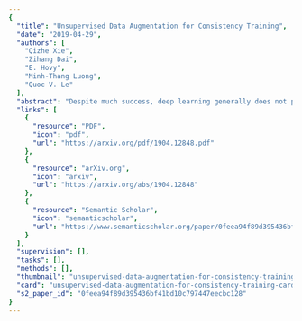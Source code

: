 ```yaml
---
{
  "title": "Unsupervised Data Augmentation for Consistency Training",
  "date": "2019-04-29",
  "authors": [
    "Qizhe Xie",
    "Zihang Dai",
    "E. Hovy",
    "Minh-Thang Luong",
    "Quoc V. Le"
  ],
  "abstract": "Despite much success, deep learning generally does not perform well with small labeled training sets. In these scenarios, data augmentation has shown much promise in alleviating the need for more labeled data, but it so far has mostly been applied in supervised settings and achieved limited gains. In this work, we propose to apply data augmentation to unlabeled data in a semi-supervised learning setting. Our method, named Unsupervised Data Augmentation or UDA, encourages the model predictions to be consistent between an unlabeled example and an augmented unlabeled example. Unlike previous methods that use random noise such as Gaussian noise or dropout noise, UDA has a small twist in that it makes use of harder and more realistic noise generated by state-of-the-art data augmentation methods. This small twist leads to substantial improvements on six language tasks and three vision tasks even when the labeled set is extremely small. For example, on the IMDb text classification dataset, with only 20 labeled examples, UDA achieves an error rate of 4.20, outperforming the state-of-the-art model trained on 25,000 labeled examples. On standard semi-supervised learning benchmarks CIFAR-10 and SVHN, UDA outperforms all previous approaches and achieves an error rate of 2.7% on CIFAR-10 with only 4,000 examples and an error rate of 2.85% on SVHN with only 250 examples, nearly matching the performance of models trained on the full sets which are one or two orders of magnitude larger. UDA also works well on large-scale datasets such as ImageNet. When trained with 10% of the labeled set, UDA improves the top-1/top-5 accuracy from 55.1/77.3% to 68.7/88.5%. For the full ImageNet with 1.3M extra unlabeled data, UDA further pushes the performance from 78.3/94.4% to 79.0/94.5%.",
  "links": [
    {
      "resource": "PDF",
      "icon": "pdf",
      "url": "https://arxiv.org/pdf/1904.12848.pdf"
    },
    {
      "resource": "arXiv.org",
      "icon": "arxiv",
      "url": "https://arxiv.org/abs/1904.12848"
    },
    {
      "resource": "Semantic Scholar",
      "icon": "semanticscholar",
      "url": "https://www.semanticscholar.org/paper/0feea94f89d395436bf41bd10c797447eecbc128"
    }
  ],
  "supervision": [],
  "tasks": [],
  "methods": [],
  "thumbnail": "unsupervised-data-augmentation-for-consistency-training-thumb.jpg",
  "card": "unsupervised-data-augmentation-for-consistency-training-card.jpg",
  "s2_paper_id": "0feea94f89d395436bf41bd10c797447eecbc128"
}
---
```


